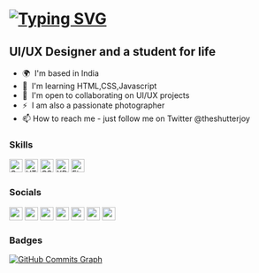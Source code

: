 <!--
- 👋 Hi, I’m @theshutterjoy
- 👀 I’m interested in UI/UX design and web development
- 🌱 I’m currently learning web development
- 📫 How to reach me - just follow me on Twitter @theshutterjoy


theshutterjoy/theshutterjoy is a ✨ special ✨ repository because its `README.md` (this file) appears on your GitHub profile.
You can click the Preview link to take a look at your changes.
--->

<a href="https://git.io/typing-svg"><img src="https://readme-typing-svg.herokuapp.com?font=Fira+Code&pause=500&color=64FFDA&width=435&lines=I'm+Suman+Debnath" alt="Typing SVG" /></a>
==============================
UI/UX Designer and a student for life
-------------------------------------

* 🌍  I'm based in India
* 🧠  I'm learning HTML,CSS,Javascript
* 🤝  I'm open to collaborating on UI/UX projects
* ⚡  I am also a passionate photographer
* 📫 How to reach me - just follow me on Twitter @theshutterjoy

### Skills

<p align="left">
<a href="https://docs.microsoft.com/en-us/cpp/?view=msvc-170" target="_blank" rel="noreferrer"><img src="https://raw.githubusercontent.com/danielcranney/readme-generator/main/public/icons/skills/c-colored.svg" width="24" height="24" alt="C" /></a>
<a href="https://developer.mozilla.org/en-US/docs/Glossary/HTML5" target="_blank" rel="noreferrer"><img src="https://raw.githubusercontent.com/danielcranney/readme-generator/main/public/icons/skills/html5-colored.svg" width="24" height="24" alt="HTML5" /></a>
<a href="https://www.w3.org/TR/CSS/#css" target="_blank" rel="noreferrer"><img src="https://raw.githubusercontent.com/danielcranney/readme-generator/main/public/icons/skills/css3-colored.svg" width="24" height="24" alt="CSS3" /></a>
<a href="https://www.adobe.com/uk/products/xd.html" target="_blank" rel="noreferrer"><img src="https://raw.githubusercontent.com/danielcranney/readme-generator/main/public/icons/skills/xd-colored-dark.svg" width="24" height="24" alt="XD" /></a>
<a href="https://www.figma.com/" target="_blank" rel="noreferrer"><img src="https://raw.githubusercontent.com/danielcranney/readme-generator/main/public/icons/skills/figma-colored.svg" width="24" height="24" alt="Figma" /></a>
<!-- <a href="https://www.sketch.com/" target="_blank" rel="noreferrer"><img src="https://raw.githubusercontent.com/danielcranney/readme-generator/main/public/icons/skills/sketch-colored.svg" width="24" height="24" alt="Sketch" /></a> -->
</p>


### Socials

<p align="left"> <a href="https://www.behance.com/theshutterjoy" target="_blank" rel="noreferrer"><img src="https://raw.githubusercontent.com/danielcranney/readme-generator/main/public/icons/socials/behance.svg" width="24" height="24" /></a> <a href="https://www.dribbble.com/theshutterjoy" target="_blank" rel="noreferrer"><img src="https://raw.githubusercontent.com/danielcranney/readme-generator/main/public/icons/socials/dribbble.svg" width="24" height="24" /></a> <a href="https://www.github.com/theshutterjoy" target="_blank" rel="noreferrer"><img src="https://raw.githubusercontent.com/danielcranney/readme-generator/main/public/icons/socials/github-dark.svg" width="24" height="24" /></a> <a href="http://www.instagram.com/theshutterjoy" target="_blank" rel="noreferrer"><img src="https://raw.githubusercontent.com/danielcranney/readme-generator/main/public/icons/socials/instagram.svg" width="24" height="24" /></a> <a href="https://www.linkedin.com/in/theshutterjoy" target="_blank" rel="noreferrer"><img src="https://raw.githubusercontent.com/danielcranney/readme-generator/main/public/icons/socials/linkedin.svg" width="24" height="24" /></a> <a href="http://www.medium.com/theshutterjoy" target="_blank" rel="noreferrer"><img src="https://raw.githubusercontent.com/danielcranney/readme-generator/main/public/icons/socials/medium-dark.svg" width="24" height="24" /></a> <a href="https://www.twitter.com/theshutterjoy" target="_blank" rel="noreferrer"><img src="https://raw.githubusercontent.com/danielcranney/readme-generator/main/public/icons/socials/twitter.svg" width="24" height="24" /></a></p>

### Badges

<!-- <b>My GitHub Stats</b>

<a href="http://www.github.com/theshutterjoy"><img src="https://github-readme-stats.vercel.app/api?username=theshutterjoy&show_icons=true&hide=&count_private=true&title_color=facc15&text_color=ffffff&icon_color=14b8a6&bg_color=000000&hide_border=true&show_icons=true" alt="theshutterjoy's GitHub stats" /></a> -->

<a href="http://www.github.com/theshutterjoy"><img src="https://activity-graph.herokuapp.com/graph?username=theshutterjoy&bg_color=0d1116&color=ffffff&line=14b8a6&point=ffffff&area_color=000000&area=true&hide_border=true&custom_title=GitHub%20Commits%20Graph" alt="GitHub Commits Graph" /></a>
